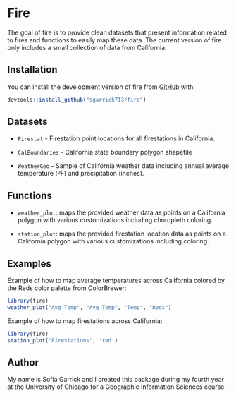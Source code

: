 
# Fire

The goal of fire is to provide clean datasets that present information related to fires and functions to easily map these data. The current version of fire only includes a small collection of data from California.

## Installation

You can install the development version of fire from [GitHub](https://github.com/sgarrick713/fire) with:

``` r
devtools::install_github("sgarrick713/fire")
```

## Datasets

- `Firestat` - Firestation point locations for all firestations in California.

- `CalBoundaries` - California state boundary polygon shapefile

- `WeatherGeo` - Sample of California weather data including annual average temperature (ºF) and precipitation (inches).

## Functions
- `weather_plot`: maps the provided weather data as points on a California polygon with various customizations including choropleth coloring.

- `station_plot`: maps the provided firestation location data as points on a California polygon with various customizations including coloring.

## Examples

Example of how to map average temperatures across California colored by the Reds color palette from ColorBrewer:
``` r
library(fire)
weather_plot("Avg Temp", "Avg_Temp", "Temp", "Reds")
```
Example of how to map firestations across California:
``` r
library(fire)
station_plot("Firestations", 'red')
```
## Author

My name is Sofia Garrick and I created this package during my fourth year at the University of Chicago for a Geographic Information Sciences course. 
